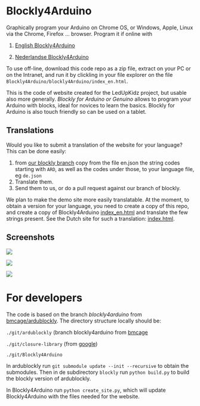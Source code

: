# Blockly4Arduino

Graphically program your Arduino on Chrome OS, or Windows, Apple, Linux via the Chrome, Firefox ... browser. Program it if online with

1. [English Blockly4Arduino](http://ingegno.be/Manuals/Blockly4Arduino/blockly4Arduino/index_en.html)

2. [Nederlandse Blockly4Arduino](http://ingegno.be/Manuals/Blockly4Arduino/blockly4Arduino/index.html)

To use off-line, download this code repo as a zip file, extract on your PC or on the Intranet, and run it by clickling in your file explorer on the file `Blockly4Arduino/blockly4Arduino/index_en.html`.

This is the code of website created for the LedUpKidz project, but usable also more generally.
*Blockly for Arduino or Genuino* allows to program your Arduino with blocks, ideal for novices to learn the basics. Blockly for Arduino is also touch friendly so can be used on a tablet.

## Translations
Would you like to submit a translation of the website for your language? This can be done easily:

1. from [our blockly branch](https://github.com/bmcage/blockly/tree/arduino/msg/json) copy from the file en.json the string codes starting with `ARD`, as well as the codes under those, to your language file, eg `de.json`
2. Translate them. 
3. Send them to us, or do a pull request against our branch of blockly.

We plan to make the demo site more easily translatable. At the moment, to obtain a version for your language, you need to create a copy of this repo, and create a copy of Blockly4Arduino [index_en.html](https://github.com/ingegno/Blockly4Arduino/blob/master/Blockly4Arduino/demos/blocklyduino/index_en.html) and translate the few strings present. See the Dutch site for such a translation: [index.html](https://github.com/ingegno/Blockly4Arduino/blob/master/Blockly4Arduino/demos/blocklyduino/index.html).


## Screenshots

![](https://github.com/ingegno/Blockly4Arduino/blob/master/doc/blockly_ex1.png?raw=true)

![](https://github.com/ingegno/Blockly4Arduino/blob/master/doc/blockly_ex2.png?raw=true)

![](https://github.com/ingegno/Blockly4Arduino/blob/master/doc/blockly_ex3.png?raw=true)

# For developers

The code is based on the branch *blockly4arduino* from [bmcage/ardublockly](https://github.com/bmcage/ardublockly). The directory structure locally should be:

`./git/ardublockly` (branch blockly4arduino from [bmcage](https://github.com/bmcage/ardublockly)

`./git/closure-library` (from [google](https://github.com/google/closure-library))

`./git/Blockly4Arduino`

In ardublockly run `git submodule update --init --recursive` to obtain the submodules. Then in de subdirectory `blockly` run `python build.py` to build the blockly version of ardublockly. 

In Blockly4Arduino run `python create_site.py`, which will update Blockly4Arduino with the files needed for the website.

